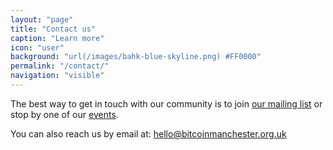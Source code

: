 ```yaml
---
layout: "page"
title: "Contact us"
caption: "Learn more"
icon: "user"
background: "url(/images/bahk-blue-skyline.png) #FF0000"
permalink: "/contact/"
navigation: "visible"
---
```


The best way to get in touch with our community is to join [our mailing list][1] or stop by one of our [events][2].

You can also reach us by email at: [hello@bitcoinmanchester.org.uk][3]

[1]: https://groups.google.com/d/forum/bitcoin-manchester
[2]: /meetups
[3]: mailto:hello@bitcoinmanchester.org.uk
